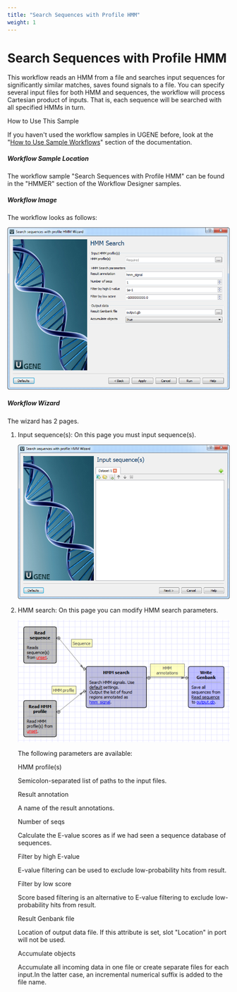 ```yaml
---
title: "Search Sequences with Profile HMM"
weight: 1
---
```



# Search Sequences with Profile HMM

This workflow reads an HMM from a file and searches input sequences for significantly similar matches, saves found signals to a file. You can specify several input files for both HMM and sequences, the workflow will process Cartesian product of inputs. That is, each sequence will be searched with all specified HMMs in turn.

How to Use This Sample

If you haven't used the workflow samples in UGENE before, look at the "[How to Use Sample Workflows](how-to-use-sample-workflows.md)" section of the documentation.

##### Workflow Sample Location

The workflow sample "Search Sequences with Profile HMM" can be found in the "HMMER" section of the Workflow Designer samples.

##### Workflow Image

The workflow looks as follows:


![](/images/65930309/65930310.png)

##### Workflow Wizard

The wizard has 2 pages.

1.  Input sequence(s): On this page you must input sequence(s).


    ![](/images/65930309/65930311.png)

2.  HMM search: On this page you can modify HMM search parameters.


    ![](/images/65930309/65930312.png)

    The following parameters are available:

    HMM profile(s)

    Semicolon-separated list of paths to the input files.

    Result annotation

    A name of the result annotations.

    Number of seqs

    Calculate the E-value scores as if we had seen a sequence database of sequences.

    Filter by high E-value

    E-value filtering can be used to exclude low-probability hits from result.

    Filter by low score

    Score based filtering is an alternative to E-value filtering to exclude low-probability hits from result.

    Result Genbank file

    Location of output data file. If this attribute is set, slot "Location" in port will not be used.

    Accumulate objects

    Accumulate all incoming data in one file or create separate files for each input.In the latter case, an incremental numerical suffix is added to the file name.
